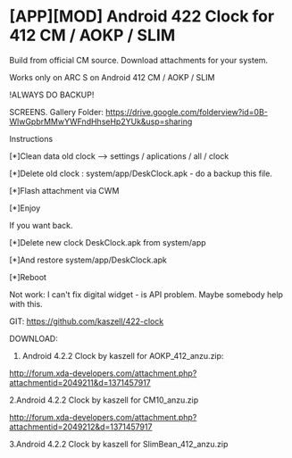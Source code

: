  [APP][MOD] Android 422 Clock for 412 CM / AOKP / SLIM
=========

Build from official CM source. Download attachments for your system.

Works only on ARC S on Android 412 CM / AOKP / SLIM

!ALWAYS DO BACKUP!

SCREENS. Gallery Folder: https://drive.google.com/folderview?id=0B-WlwGpbrMMwYWFndHhseHp2YUk&usp=sharing

Instructions


[*]Clean data old clock --> settings / aplications / all / clock


[*]Delete old clock : system/app/DeskClock.apk - do a backup this file.

[*]Flash attachment via CWM

[*]Enjoy


If you want back. 


[*]Delete new clock DeskClock.apk from system/app

[*]And restore system/app/DeskClock.apk

[*]Reboot



Not work:
I can't fix digital widget - is API problem. Maybe somebody help with this.


GIT: https://github.com/kaszell/422-clock

DOWNLOAD:

1. Android 4.2.2 Clock by kaszell for AOKP_412_anzu.zip:

http://forum.xda-developers.com/attachment.php?attachmentid=2049211&d=1371457917


2.Android 4.2.2 Clock by kaszell for CM10_anzu.zip 

http://forum.xda-developers.com/attachment.php?attachmentid=2049212&d=1371457917


3.Android 4.2.2 Clock by kaszell for SlimBean_412_anzu.zip


